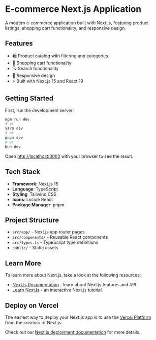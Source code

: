 # E-commerce Next.js Application

A modern e-commerce application built with Next.js, featuring product listings, shopping cart functionality, and responsive design.

## Features

- 🛍️ Product catalog with filtering and categories
- 🛒 Shopping cart functionality
- 🔍 Search functionality
- 📱 Responsive design
- ⚡ Built with Next.js 15 and React 19

## Getting Started

First, run the development server:

```bash
npm run dev
# or
yarn dev
# or
pnpm dev
# or
bun dev
```

Open [http://localhost:3000](http://localhost:3000) with your browser to see the result.

## Tech Stack

- **Framework**: Next.js 15
- **Language**: TypeScript
- **Styling**: Tailwind CSS
- **Icons**: Lucide React
- **Package Manager**: pnpm

## Project Structure

- `src/app/` - Next.js app router pages
- `src/components/` - Reusable React components
- `src/types.ts` - TypeScript type definitions
- `public/` - Static assets

## Learn More

To learn more about Next.js, take a look at the following resources:

- [Next.js Documentation](https://nextjs.org/docs) - learn about Next.js features and API.
- [Learn Next.js](https://nextjs.org/learn) - an interactive Next.js tutorial.

## Deploy on Vercel

The easiest way to deploy your Next.js app is to use the [Vercel Platform](https://vercel.com/new?utm_medium=default-template&filter=next.js&utm_source=create-next-app&utm_campaign=create-next-app-readme) from the creators of Next.js.

Check out our [Next.js deployment documentation](https://nextjs.org/docs/app/building-your-application/deploying) for more details.
